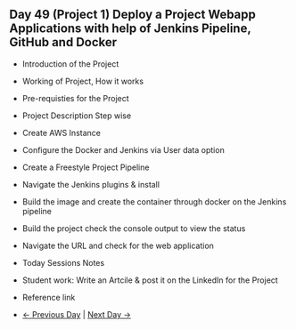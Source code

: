 ## Day 49 (Project 1) Deploy a Project Webapp Applications with help of Jenkins Pipeline, GitHub and Docker

  - Introduction of the Project
  - Working of Project, How it works
  - Pre-requisties for the Project
  - Project Description Step wise
  - Create AWS Instance
  - Configure the Docker and Jenkins via User data option
  - Create a Freestyle Project Pipeline
  - Navigate the Jenkins plugins & install
  - Build the image and create the container through docker on the Jenkins pipeline
  - Build the project check the console output to view the status
  - Navigate the URL and check for the web application

  - Today Sessions Notes

  - Student work: Write an Artcile & post it on the LinkedIn for the Project
  - Reference link

  - [← Previous Day](../day48/README.md) | [Next Day →](../day50/README.md)

